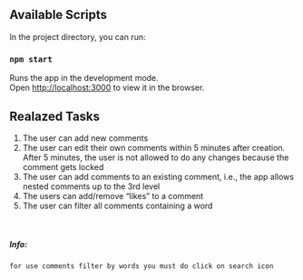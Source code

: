 
## Available Scripts

In the project directory, you can run:

### `npm start`

Runs the app in the development mode.\
Open [http://localhost:3000](http://localhost:3000) to view it in the browser.

## Realazed Tasks
1. The user can add new comments
2. The user can edit their own comments within 5 minutes after creation. After 5 minutes, the
user is not allowed to do any changes because the comment gets locked
3. The user can add comments to an existing comment, i.e., the app allows nested
comments up to the 3rd level
4. The users can add/remove “likes” to a comment
5. The user can filter all comments containing a word
<br/>


##### Info: 
`for use comments filter by words you must do click on search icon`